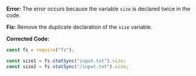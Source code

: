 **Error:** The error occurs because the variable `size` is declared twice in the code.

**Fix:** Remove the duplicate declaration of the `size` variable.

**Corrected Code:**

```js
const fs = require("fs");

const size1 = fs.statSync("input.txt").size;
const size2 = fs.statSync("/input.txt").size;
```
